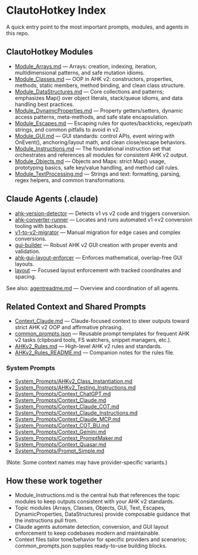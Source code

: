 # ClautoHotkey Index

A quick entry point to the most important prompts, modules, and agents in this repo.

## ClautoHotkey Modules

- [Module_Arrays.md](ClautoHotkey/Modules/Module_Arrays.md) — Arrays: creation, indexing, iteration, multidimensional patterns, and safe mutation idioms.
- [Module_Classes.md](ClautoHotkey/Modules/Module_Classes.md) — OOP in AHK v2: constructors, properties, methods, static members, method binding, and clean class structure.
- [Module_DataStructures.md](ClautoHotkey/Modules/Module_DataStructures.md) — Core collections and patterns; emphasizes Map() over object literals, stack/queue idioms, and data handling best practices.
- [Module_DynamicProperties.md](ClautoHotkey/Modules/Module_DynamicProperties.md) — Property getters/setters, dynamic access patterns, meta-methods, and safe state encapsulation.
- [Module_Escapes.md](ClautoHotkey/Modules/Module_Escapes.md) — Escaping rules for quotes/backticks, regex/path strings, and common pitfalls to avoid in v2.
- [Module_GUI.md](ClautoHotkey/Modules/Module_GUI.md) — GUI standards: control APIs, event wiring with OnEvent(), anchoring/layout math, and clean close/escape behaviors.
- [Module_Instructions.md](ClautoHotkey/Modules/Module_Instructions.md) — The foundational instruction set that orchestrates and references all modules for consistent AHK v2 output.
- [Module_Objects.md](ClautoHotkey/Modules/Module_Objects.md) — Objects and Maps: strict Map() usage, prototyping basics, safe key/value handling, and method call rules.
- [Module_TextProcessing.md](ClautoHotkey/Modules/Module_TextProcessing.md) — Strings and text: formatting, parsing, regex helpers, and common transformations.

## Claude Agents (.claude)

- [ahk-version-detector](ClautoHotkey/.claude/agents/ahk-version-detector.md) — Detects v1 vs v2 code and triggers conversion.
- [ahk-converter-runner](ClautoHotkey/.claude/agents/ahk-converter-runner.md) — Locates and runs automated v1→v2 conversion tooling with backups.
- [v1-to-v2-migrator](ClautoHotkey/.claude/agents/v1-to-v2-migrator.md) — Manual migration for edge cases and complex conversions.
- [gui-builder](ClautoHotkey/.claude/agents/gui-builder.md) — Robust AHK v2 GUI creation with proper events and validation.
- [ahk-gui-layout-enforcer](ClautoHotkey/.claude/agents/ahk-gui-layout-enforcer.md) — Enforces mathematical, overlap-free GUI layouts.
- [layout](ClautoHotkey/.claude/agents/layout.md) — Focused layout enforcement with tracked coordinates and spacing.

See also: [agentreadme.md](ClautoHotkey/.claude/agentreadme.md) — Overview and coordination of all agents.

## Related Context and Shared Prompts

- [Context_Claude.md](ClautoHotkey/Context_Claude.md) — Claude-focused context to steer outputs toward strict AHK v2 OOP and affirmative phrasing.
- [common_prompts.json](ClautoHotkey/Lib/common_prompts.json) — Reusable prompt templates for frequent AHK v2 tasks (clipboard tools, FS watchers, snippet managers, etc.).
- [AHKv2_Rules.md](ClautoHotkey/docs/AHKv2_Rules.md) — High-level AHK v2 rules and standards.
- [AHKv2_Rules_README.md](ClautoHotkey/docs/AHKv2_Rules_README.md) — Companion notes for the rules file.

### System Prompts

- [System_Prompts/AHKv2_Class_Instantiation.md](ClautoHotkey/System_Prompts/AHKv2_Class_Instantiation.md)
- [System_Prompts/AHKv2_Testing_Instructions.md](ClautoHotkey/System_Prompts/AHKv2_Testing_Instructions.md)
- [System_Prompts/Context_ChatGPT.md](ClautoHotkey/System_Prompts/Context_ChatGPT.md)
- [System_Prompts/Context_Claude.md](ClautoHotkey/System_Prompts/Context_Claude.md)
- [System_Prompts/Context_Claude_COT.md](ClautoHotkey/System_Prompts/Context_Claude_COT.md)
- [System_Prompts/Context_Claude_Instructions.md](ClautoHotkey/System_Prompts/Context_Claude_Instructions.md)
- [System_Prompts/Context_Claude_MCP.md](ClautoHotkey/System_Prompts/Context_Claude_MCP.md)
- [System_Prompts/Context_COT_BU.md](ClautoHotkey/System_Prompts/Context_COT_BU.md)
- [System_Prompts/Context_Gemini.md](ClautoHotkey/System_Prompts/Context_Gemini.md)
- [System_Prompts/Context_PromptMaker.md](ClautoHotkey/System_Prompts/Context_PromptMaker.md)
- [System_Prompts/Context_Quasar.md](ClautoHotkey/System_Prompts/Context_Quasar.md)
- [System_Prompts/Prompt_Simple.md](ClautoHotkey/System_Prompts/Prompt_Simple.md)

(Note: Some context names may have provider-specific variants.)

## How these work together

- Module_Instructions.md is the central hub that references the topic modules to keep outputs consistent with your AHK v2 standards.
- Topic modules (Arrays, Classes, Objects, GUI, Text, Escapes, DynamicProperties, DataStructures) provide composable guidance that the instructions pull from.
- Claude agents automate detection, conversion, and GUI layout enforcement to keep codebases modern and maintainable.
- Context files tailor tone/behavior for specific providers and scenarios; common_prompts.json supplies ready-to-use building blocks.
